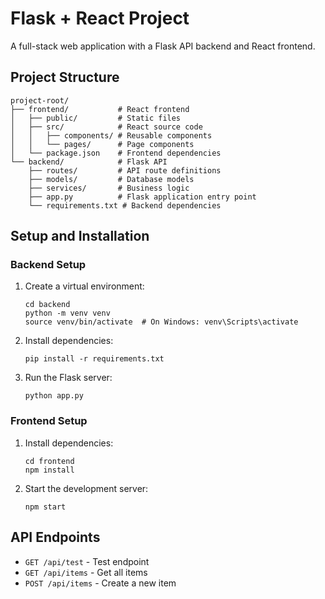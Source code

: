 # Flask + React Project

A full-stack web application with a Flask API backend and React frontend.

## Project Structure

```
project-root/
├── frontend/           # React frontend
│   ├── public/         # Static files
│   ├── src/            # React source code
│   │   ├── components/ # Reusable components
│   │   └── pages/      # Page components
│   └── package.json    # Frontend dependencies
└── backend/            # Flask API
    ├── routes/         # API route definitions
    ├── models/         # Database models
    ├── services/       # Business logic
    ├── app.py          # Flask application entry point
    └── requirements.txt # Backend dependencies
```

## Setup and Installation

### Backend Setup

1. Create a virtual environment:
   ```
   cd backend
   python -m venv venv
   source venv/bin/activate  # On Windows: venv\Scripts\activate
   ```

2. Install dependencies:
   ```
   pip install -r requirements.txt
   ```

3. Run the Flask server:
   ```
   python app.py
   ```

### Frontend Setup

1. Install dependencies:
   ```
   cd frontend
   npm install
   ```

2. Start the development server:
   ```
   npm start
   ```

## API Endpoints

- `GET /api/test` - Test endpoint
- `GET /api/items` - Get all items
- `POST /api/items` - Create a new item